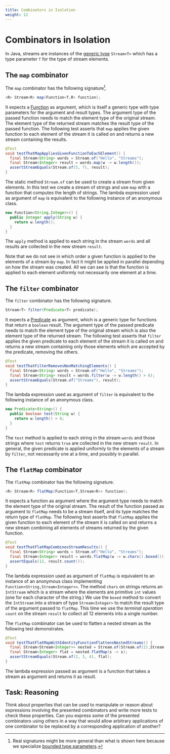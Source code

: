 ```yaml
---
title: Combinators in Isolation
weight: 12
---
```


# Combinators in Isolation

In Java, streams are instances of the
[generic type](https://docs.oracle.com/javase/tutorial/java/generics/types.html)
`Stream<T>` 
which has a type parameter `T` for the type of stream elements.

## The `map` combinator

The `map` combinator has the following signature[^bounds].

[^bounds]: Real signatures might be more general than what is shown here because we specialize
    [bounded type parameters](https://docs.oracle.com/javase/tutorial/java/generics/bounded.html).

```java
<R> Stream<R> map(Function<T,R> function);
```

It expects a 
[Function](https://docs.oracle.com/en/java/javase/14/docs/api/java.base/java/util/function/Function.html)
as argument, which is itself a generic type with type parameters 
for the argument and result types.
The argument type of the passed function needs to match the element type of the original stream.
The element type of the returned stream matches the result type of the passed function.
The following test asserts that `map` applies the given function to each element
of the stream it is called on and returns a new stream containing the results.

```java
@Test
void testThatMapAppliesGivenFunctionToEachElement() {
  final Stream<String> words = Stream.of("Hello", "Streams");
  final Stream<Integer> result = words.map(w -> w.length());
  assertStreamEquals(Stream.of(5, 7), result);
}
```

The static method `Stream.of` can be used to create a stream from given elements.
In this test we create a stream of strings and use `map` with a function
that computes the length of strings.
The lambda expression used as argument of `map` is equivalent to the following
instance of an anonymous class.

```java
new Function<String,Integer>() {
  public Integer apply(String w) {
    return w.length();
  }
}
```

The `apply` method is applied to each string in the stream `words`
and all results are collected in the new stream `result`.

Note that we do not see 
in which order a given function is applied to the elements of a stream by `map`.
In fact it might be applied in parallel depending on how the stream was created.
All we can see is that the function is applied to each element uniformly
not necessarily one element at a time.

## The `filter` combinator

The `filter` combinator has the following signature.

```java
Stream<T> filter(Predicate<T> predicate);
```

It expects a
[Predicate](https://docs.oracle.com/en/java/javase/14/docs/api/java.base/java/util/function/Predicate.html)
as argument, which is a generic type for functions that return a `boolean` result.
The argument type of the passed predicate needs to match the element type
of the original stream
which is also the element type of the returned stream.
The following test asserts that `filter` applies the given predicate to each element
of the stream it is called on and returns a new stream containing only those elements
which are accepted by the predicate, removing the others.


```java
@Test
void testThatFilterRemovesNonMatchingElements() {
  final Stream<String> words = Stream.of("Hello", "Streams");
  final Stream<String> result = words.filter(w -> w.length() > 6);
  assertStreamEquals(Stream.of("Streams"), result);
}
```

The lambda expression used as argument of `filter` is equivalent to the following
instance of an anonymous class.

```java
new Predicate<String>() {
  public boolean test(String w) {
    return w.length() > 6;
  }
}
```

The `test` method is applied to each string in the stream `words`
and those strings where `test` returns `true` are collected in the new stream `result`.
In general, the given predicate is applied uniformly to the elements of a stream by `filter`,
not necessarily one at a time, and possibly in parallel.

## The `flatMap` combinator

The `flatMap` combinator has the following signature.

```java
<R> Stream<R> flatMap(Function<T,Stream<R>> function);
```

It expects a function as argument where the argument type needs to match
the element type of the original stream.
The result of the function passed as argument to `flatMap` needs to be a stream itself, 
and its type matches the return type of `flatMap`.
The following test asserts that `flatMap` applies the given function to each element
of the stream it is called on and returns a new stream combining all elements of streams
returned by the given function.

```java
@Test
void testThatFlatMapCombinesStreamResults() {
  final Stream<String> words = Stream.of("Hello", "Streams");
  final Stream<Integer> result = words.flatMap(w -> w.chars().boxed());
  assertEquals(12, result.count());
}
```

The lambda expression used as argument of `flatMap` is equivalent to
an instance of an anonymous class implementing `Function<String,Stream<Integer>>`.
The method `chars` on strings returns an `IntStream`
which is a stream where the elements are primitive `int` values
(one for each character of the string.)
We use the `boxed` method to convert the `IntStream` 
into a stream of type `Stream<Integer>` 
to match the result type of the argument passed to `flatMap`.
This time we use the *terminal operation* `count` on the stream `result`
to collect all 12 elements into a single number.

The `flatMap` combinator can be used to flatten a nested stream
as the following test demonstrates.

```java
@Test
void testThatFlatMapWithIdentityFunctionFlattensNestedStreams() {
  final Stream<Stream<Integer>> nested = Stream.of(Stream.of(2),Stream.of(3,4));
  final Stream<Integer> flat = nested.flatMap(s -> s);
  assertStreamEquals(Stream.of(2, 3, 4), flat);
}
```

The lambda expression passed as argument is a function that
takes a stream as argument and returns it as result.

## Task: Reasoning

Think about properties that can be used to manipulate or reason about
expressions involving the presented combinators
and write more tests to check these properties.
Can you express some of the presented combinators using others
in a way that would allow arbitrary applications of one combinator
to be replaced by a corresponding application of another?
